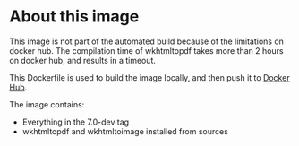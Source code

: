 # About this image

This image is not part of the automated build because of the limitations on docker hub.
The compilation time of wkhtmltopdf takes more than 2 hours on docker hub, and results in a timeout.

This Dockerfile is used to build the image locally, and then push it to [Docker Hub](https://hub.docker.com/r/actency/docker-apache-php7-wkhtmltopdf/).

The image contains:

- Everything in the 7.0-dev tag
- wkhtmltopdf and wkhtmltoimage installed from sources
